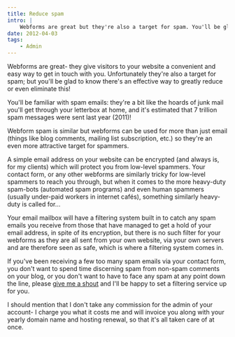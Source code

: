 ```yaml
---
title: Reduce spam
intro: |
    Webforms are great but they're also a target for spam. You'll be glad to know there's an effective way to greatly reduce or even eliminate this!
date: 2012-04-03
tags:
    - Admin
---
```


Webforms are great- they give visitors to your website a convenient and easy way to get in touch with you. Unfortunately they're also a target for spam; but you'll be glad to know there's an effective way to greatly reduce or even eliminate this!

You'll be familiar with spam emails: they're a bit like the hoards of junk mail you'll get through your letterbox at home, and it's estimated that 7 trillion spam messages were sent last year (2011)!

Webform spam is similar but webforms can be used for more than just email (things like blog comments, mailing list subscription, etc.) so they're an even more attractive target for spammers.

A simple email address on your website can be encrypted (and always is, for my clients) which will protect you from low-level spammers. Your contact form, or any other webforms are similarly tricky for low-level spammers to reach you through, but when it comes to the more heavy-duty spam-bots (automated spam programs) and even human spammers (usually under-paid workers in internet cafés), something similarly heavy-duty is called for…

Your email mailbox will have a filtering system built in to catch any spam emails you receive from those that have managed to get a hold of your email address, in spite of its encryption, but there is no such filter for your webforms as they are all sent from your own website, via your own servers and are therefore seen as safe, which is where a filtering system comes in.

If you've been receiving a few too many spam emails via your contact form, you don't want to spend time discerning spam from non-spam comments on your blog, or you don't want to have to face any spam at any point down the line, please [give me a shout](http://tempertemper.net/contact) and I'll be happy to set a filtering service up for you.

I should mention that I don't take any commission for the admin of your account- I charge you what it costs me and will invoice you along with your yearly domain name and hosting renewal, so that it's all taken care of at once.
